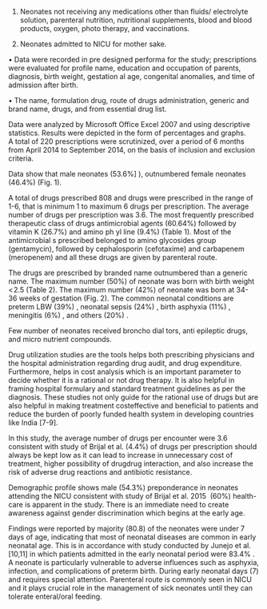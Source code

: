 1. Neonates not receiving any medications other than  fluids/ electrolyte solution, parenteral nutrition, nutritional supplements,  blood and blood products, oxygen, photo therapy, and vaccinations.

 2.	 Neonates admitted to NICU for mother sake.  

•  Data were recorded in pre designed performa for the study;  prescriptions were evaluated for profile name, education and  occupation of parents, diagnosis, birth weight, gestation al age,  congenital anomalies, and time of admission after birth.

 •  The name, formulation drug, route of drugs administration, generic  and brand name, drugs, and from essential drug list.  

Data were analyzed by Microsoft Office Excel 2007 and using descriptive  statistics. Results were depicted in the form of percentages and graphs.  A total of 220 prescriptions were scrutinized, over a period of 6 months  from April 2014 to September 2014, on the basis of inclusion and  exclusion criteria.  

Data show that male neonates   $(53.6\%]$  ), outnumbered female neonates   $(46.4\%)$   (Fig. 1).  

A total of drugs prescribed 808 and drugs were prescribed in the range  of 1-6, that is minimum 1 to maximum 6 drugs per prescription. The  average number of drugs per prescription was 3.6. The most frequently  prescribed therapeutic class of drugs antimicrobial agents   $(60.64\%)$  followed by vitamin K   $(26.7\%)$   and amino ph yl line   $(9.4\%)$   (Table 1).  Most of the antimicrobial s prescribed belonged to amino glycosides  group (gentamycin), followed by cephalosporin (cefotaxime) and  carbapenem (meropenem) and all these drugs are given by parenteral  route.  

The drugs are prescribed by branded name outnumbered than a  generic name. The maximum number   $(50\%)$   of neonate was born with  birth weight   $<\!2.5$   (Table 2). The maximum number   $(42\%)$   of neonate  was born at 34-36 weeks of gestation (Fig. 2). The common neonatal  conditions are preterm LBW   $(39\%)$  , neonatal sepsis   $(24\%)$  , birth  asphyxia   $(11\%)$  , meningitis  $(6\%)$  , and others   $(20\%)$  .  

Few number of neonates received broncho dial tors, anti epileptic drugs,  and micro nutrient compounds.  

Drug utilization studies are the tools helps both prescribing physicians  and the hospital administration regarding drug audit, and drug  expenditure. Furthermore, helps in cost analysis which is an important  parameter to decide whether it is a rational or not drug therapy. It is  also helpful in framing hospital formulary and standard treatment  guidelines as per the diagnosis. These studies not only guide for the  rational use of drugs but are also helpful in making treatment costeffective and beneficial to patients and reduce the burden of poorly  funded health system in developing countries like India [7-9].  

In this study, the average number of drugs per encounter were 3.6  consistent with study of Brijal  et al.  $(4.4\%)$  of drugs per prescription should always be kept low as it can lead to  increase in unnecessary cost of treatment, higher possibility of drugdrug interaction, and also increase the risk of adverse drug reactions  and antibiotic resistance.  

Demographic profile shows male   $\left(54.3\%\right)$   preponderance in  neonates attending the NICU consistent with study of Brijal  et al. 2015    $(60\%)$  health-care is apparent in the study. There is an immediate need to  create awareness against gender discrimination which begins at the  early age.  

Findings were reported by majority (80.8) of the neonates were under  7 days of age, indicating that most of neonatal diseases are  common in early neonatal age. This is in accordance with study  conducted by Junejo  et al.  [10,11] in which patients admitted in  the early neonatal period were   $83.4\%$  . A neonate is particularly  vulnerable to adverse influences such as asphyxia, infection, and  complications of preterm birth.  During early neonatal days (7)  and requires special attention. Parenteral  route is commonly seen  in NICU and it plays crucial role in the management of sick neonates  until they can tolerate enteral/oral feeding.  